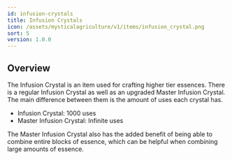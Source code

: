 ```yaml
---
id: infusion-crystals
title: Infusion Crystals
icon: /assets/mysticalagriculture/v1/items/infusion_crystal.png
sort: 5
version: 1.0.0
---
```


## Overview

The Infusion Crystal is an item used for crafting higher tier essences. There is a regular Infusion Crystal as well as an upgraded Master Infusion Crystal. The main difference between them is the amount of uses each crystal has.

- Infusion Crystal: 1000 uses
- Master Infusion Crystal: Infinite uses

The Master Infusion Crystal also has the added benefit of being able to combine entire blocks of essence, which can be helpful when combining large amounts of essence.
